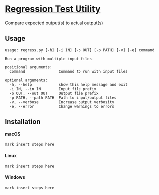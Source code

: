 # [Regression Test Utility](https://en.wikipedia.org/wiki/Regression_testing "Regression Testing")
Compare expected output(s) to actual output(s)

## Usage
```
usage: regress.py [-h] [-i IN] [-o OUT] [-p PATH] [-v] [-e] command

Run a program with multiple input files

positional arguments:
  command               Command to run with input files

optional arguments:
  -h, --help            show this help message and exit
  -i IN, --in IN        Input file prefix
  -o OUT, --out OUT     Output file prefix
  -p PATH, --path PATH  Path to input/output files
  -v, --verbose         Increase output verbosity
  -e, --error           Change warnings to errors

```

## Installation
#### macOS
```
mark insert steps here
```

#### Linux
```
mark insert steps here
```

#### Windows
```
mark insert steps here
```


